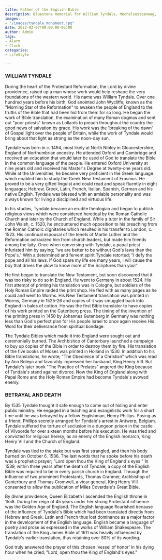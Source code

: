 ```yaml
---
title: Father of the English Bible
description: Bluestone memorial for William Tyndale, Mechelsesteenweg, 1800 Vilvoorde
images:
- "/images/tyndale_monument.jpg"
date: 2022-02-07T00:00:00-06:00
author: Admin
tags:
- Alarm
- Clock
categories:
- LifeStyle

---
```

### WILLIAM TYNDALE

During the heart of the Protestant Reformation, the Lord by divine providence, raised up a man whose work would help reshape the very foundations of the western world. His name was William Tyndale. Over one hundred years before his birth, God anointed John Wycliffe, known as the "Morning Star of the Reformation" to awaken the people of England to the truths of the Bible that had been hid from them for so long. He began the work of Bible translation, the examination of many Roman dogmas and sent out "poor priests" known as Lollards to preach throughout the country the good news of salvation by grace. His work was the 'breaking of the dawn' of Gospel light over the people of Britain, while the work of Tyndale would bring about that light as strong as the noon-day sun.

Tyndale was born in c. 1494, most likely at North Nibley in Gloucestershire, England of Northumbrian ancestry. He attended Oxford and Cambridge and received an education that would later be used of God to translate the Bible in the common language of the people. He entered Oxford University at nine years old and received his Master's Degree at twenty-one years old. While at the Universities, he became very proficient in the Greek language which enabled him to study the Greek New Testament of Erasmus. He proved to be a very gifted linguist and could read and speak fluently in eight languages; Hebrew, Greek, Latin, French, Italian, Spanish, German and his native English. Tyndale was blessed with an amiable personality and was always known for living a disciplined and virtuous life.

In his studies, Tyndale became an erudite theologian and began to publish religious views which were considered heretical by the Roman Catholic Church and later by the Church of England. While a tutor in the family of Sir John Walsh, c. 1520, he encountered much opposition to his preaching from the Roman Catholic dignitaries which resulted in his transfer to London, c. 1523. His continual espousal of the tenets of Martin Luther and the Reformation ostracized him from church leaders, but made him friends among the laity. Once when conversing with Tyndale, a papal priest infuriated him by saying; "we are better to be without God's laws than the Pope's." With a determined and fervent spirit Tyndale retorted; "I defy the pope and all his laws. If God spare my life ere many years, I will cause the boy that drives the plow to know more of the Scriptures than you!"

He first began to translate the New Testament, but soon discovered that it was too risky to do so in England. He went to Germany in about 1524. His first attempt of printing his translation was in Cologne, but soldiers of the Holy Roman Empire raided the print shop. He fled with as many pages as he could and went to Worms. His New Testament translation was printed in Worms, Germany in 1525-26 and copies of it was smuggled back into England in bales of cotton. He was the first Bible translator to have copies of his work printed on the Gutenberg press. The timing of the invention of the printing press in 1450 by Johannes Gutenberg in Germany was nothing less than God's perfect plan for His people Israel to once again receive His Word for their deliverance from spiritual bondage.

The Tyndale Bibles which made it into England were sought out and ceremonially burned. The Archbishop of Canterbury launched a campaign to buy up copies of the Bible in order to destroy them by fire. His translation of the five books of Moses was printed in Holland in 1530. In addition to his Bible translations, he wrote; "The Obedience of a Christian" which was read by Ann Boleyn and favorably impressed her husband, King Henry VIII. But Tyndale's later book "The Practice of Prelates" angered the King because of Tyndale's stand against divorce. Now the King of England along with Papal Rome and the Holy Roman Empire had become Tyndale's avowed enemy.

### BETRAYAL AND DEATH

By 1535 Tyndale thought it safe enough to come out of hiding and enter public ministry. He engaged in a teaching and evangelistic work for a short time until he was betrayed by a fellow Englishman, Henry Phillips. Posing as a friend, Phillips secretly arranged for Tyndale's arrest in Antwerp, Belgium. Tyndale suffered the torture of seclusion in a dungeon prison in the castle of Vilvoorde for over sixteen months before his execution. He was tried and convicted for religious heresy, as an enemy of the English monarch, King Henry VIII and the Church of England.

Tyndale was tied to the stake but was first strangled, and then his body burned on October 6, 1536. The last words that he spoke before his death was a prophetic prayer; "Lord open thou the King of England's eyes " In 1539, within three years after the death of Tyndale, a copy of the English Bible was required to be in every parish church in England. Through the influence of two prominent Protestants, Thomas Cranmer, Archbishop of Canterbury and Thomas Cromwell, a vicar general, King Henry VIII consented to allow the publication of Miles Coverdale's Great Bible.

By divine providence, Queen Elizabeth I ascended the English throne in 1558. During her reign of 45 years under her strong Protestant influence was the Golden Age of England. The English language flourished because of the influence of Tyndale's Bible which had been translated directly from Hebrew and Greek. Latin and French thus lost dominance as a major factor in the development of the English language. English became a language of poetry and prose as expressed in the works of William Shakespeare. The translation of the King James Bible of 1611 was heavily influenced by Tyndale's earlier translation, thus retaining over 80% of its wording.

God truly answered the prayer of this chosen 'vessel of honor' in his dying hour when he cried; "Lord, open thou the King of England's eyes."